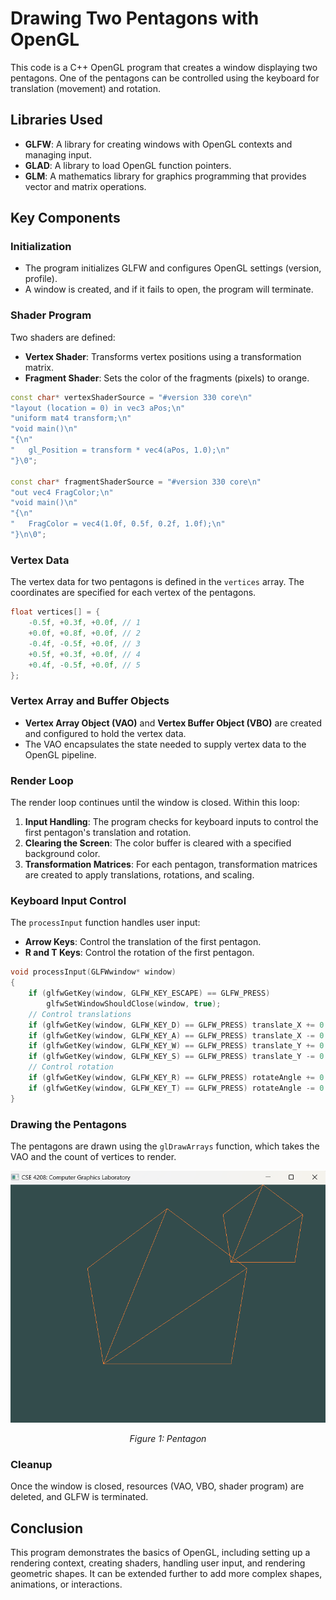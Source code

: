 
# Drawing Two Pentagons with OpenGL

This code is a C++ OpenGL program that creates a window displaying two pentagons. One of the pentagons can be controlled using the keyboard for translation (movement) and rotation.

## Libraries Used

- **GLFW**: A library for creating windows with OpenGL contexts and managing input.
- **GLAD**: A library to load OpenGL function pointers.
- **GLM**: A mathematics library for graphics programming that provides vector and matrix operations.

## Key Components

### Initialization

- The program initializes GLFW and configures OpenGL settings (version, profile).
- A window is created, and if it fails to open, the program will terminate.

### Shader Program

Two shaders are defined:
- **Vertex Shader**: Transforms vertex positions using a transformation matrix.
- **Fragment Shader**: Sets the color of the fragments (pixels) to orange.

```cpp
const char* vertexShaderSource = "#version 330 core\n"
"layout (location = 0) in vec3 aPos;\n"
"uniform mat4 transform;\n"
"void main()\n"
"{\n"
"   gl_Position = transform * vec4(aPos, 1.0);\n"
"}\0";

const char* fragmentShaderSource = "#version 330 core\n"
"out vec4 FragColor;\n"
"void main()\n"
"{\n"
"   FragColor = vec4(1.0f, 0.5f, 0.2f, 1.0f);\n"
"}\n\0";
```

### Vertex Data

The vertex data for two pentagons is defined in the `vertices` array. The coordinates are specified for each vertex of the pentagons.

```cpp
float vertices[] = {
    -0.5f, +0.3f, +0.0f, // 1
    +0.0f, +0.8f, +0.0f, // 2
    -0.4f, -0.5f, +0.0f, // 3
    +0.5f, +0.3f, +0.0f, // 4
    +0.4f, -0.5f, +0.0f, // 5
};
```

### Vertex Array and Buffer Objects

- **Vertex Array Object (VAO)** and **Vertex Buffer Object (VBO)** are created and configured to hold the vertex data.
- The VAO encapsulates the state needed to supply vertex data to the OpenGL pipeline.

### Render Loop

The render loop continues until the window is closed. Within this loop:
1. **Input Handling**: The program checks for keyboard inputs to control the first pentagon's translation and rotation.
2. **Clearing the Screen**: The color buffer is cleared with a specified background color.
3. **Transformation Matrices**: For each pentagon, transformation matrices are created to apply translations, rotations, and scaling.

### Keyboard Input Control

The `processInput` function handles user input:
- **Arrow Keys**: Control the translation of the first pentagon.
- **R and T Keys**: Control the rotation of the first pentagon.

```cpp
void processInput(GLFWwindow* window)
{
    if (glfwGetKey(window, GLFW_KEY_ESCAPE) == GLFW_PRESS)
        glfwSetWindowShouldClose(window, true);
    // Control translations
    if (glfwGetKey(window, GLFW_KEY_D) == GLFW_PRESS) translate_X += 0.001;
    if (glfwGetKey(window, GLFW_KEY_A) == GLFW_PRESS) translate_X -= 0.001;
    if (glfwGetKey(window, GLFW_KEY_W) == GLFW_PRESS) translate_Y += 0.001;
    if (glfwGetKey(window, GLFW_KEY_S) == GLFW_PRESS) translate_Y -= 0.001;
    // Control rotation
    if (glfwGetKey(window, GLFW_KEY_R) == GLFW_PRESS) rotateAngle += 0.1;
    if (glfwGetKey(window, GLFW_KEY_T) == GLFW_PRESS) rotateAngle -= 0.1;
}
```

### Drawing the Pentagons

The pentagons are drawn using the `glDrawArrays` function, which takes the VAO and the count of vertices to render.

<div align="center">
    <img src="images/pentagon.png" alt="Item View" width="600"/>
    <p><em>Figure 1: Pentagon</em></p>
</div>

### Cleanup

Once the window is closed, resources (VAO, VBO, shader program) are deleted, and GLFW is terminated.

## Conclusion

This program demonstrates the basics of OpenGL, including setting up a rendering context, creating shaders, handling user input, and rendering geometric shapes. It can be extended further to add more complex shapes, animations, or interactions.
